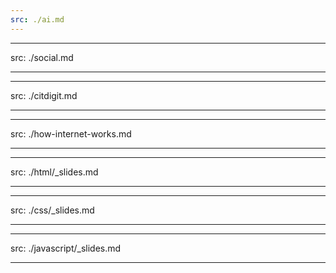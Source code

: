 ```yaml
---
src: ./ai.md
---
```


---
src: ./social.md

---
---
src: ./citdigit.md

---

---
src: ./how-internet-works.md

---

---
src: ./html/_slides.md

---

---
src: ./css/_slides.md

---

---
src: ./javascript/_slides.md

---
